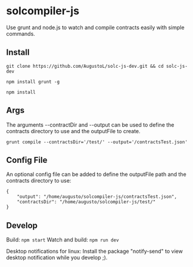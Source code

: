 # solcompiler-js

Use grunt and node.js to watch and compile contracts easily with simple commands.

## Install

`git clone https://github.com/AugustoL/solc-js-dev.git && cd solc-js-dev`

`npm install grunt -g`

`npm install`

## Args

The arguments --contractDir and --output can be used to define the contracts directory to use and the outputFile to create.

```
grunt compile --contractsDir='/test/' --output='/contractsTest.json'
```

## Config File

An optional config file can be added to define the outputFile path and the contracts directory to use:

```
{
    "output": "/home/augusto/solcompiler-js/contractsTest.json",
    "contractsDir": "/home/augusto/solcompiler-js/test/"
}
```

## Develop

Build: `npm start`
Watch and build: `npm run dev`

Desktop notifications for linux: Install the package "notify-send" to view desktop notification while you develop ;).
